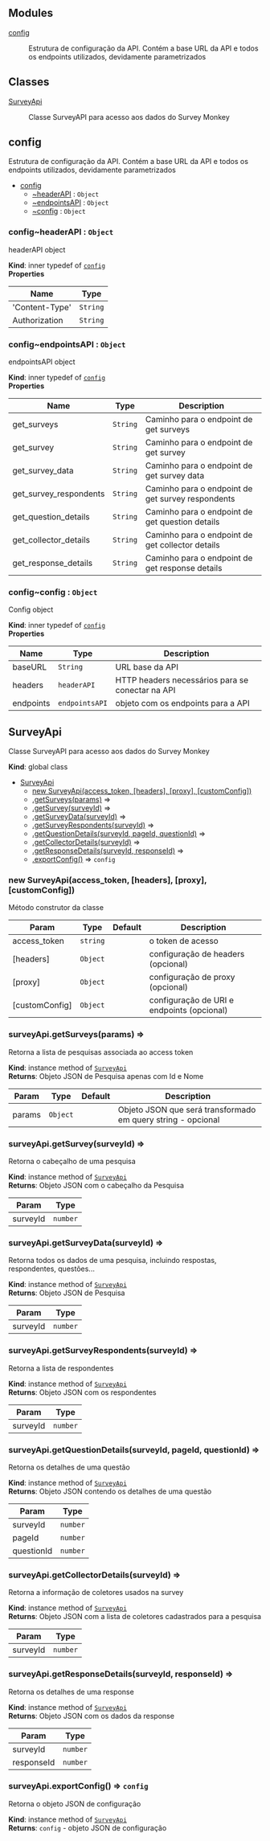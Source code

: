 ## Modules

<dl>
<dt><a href="#module_config">config</a></dt>
<dd><p>Estrutura de configuração da API.
Contém a base URL da API e todos os endpoints utilizados, devidamente parametrizados</p>
</dd>
</dl>

## Classes

<dl>
<dt><a href="#SurveyApi">SurveyApi</a></dt>
<dd><p>Classe SurveyAPI para acesso aos dados do Survey Monkey</p>
</dd>
</dl>

<a name="module_config"></a>

## config
Estrutura de configuração da API.
Contém a base URL da API e todos os endpoints utilizados, devidamente parametrizados


* [config](#module_config)
    * [~headerAPI](#module_config..headerAPI) : <code>Object</code>
    * [~endpointsAPI](#module_config..endpointsAPI) : <code>Object</code>
    * [~config](#module_config..config) : <code>Object</code>

<a name="module_config..headerAPI"></a>

### config~headerAPI : <code>Object</code>
headerAPI object

**Kind**: inner typedef of [<code>config</code>](#module_config)  
**Properties**

| Name | Type |
| --- | --- |
| 'Content-Type' | <code>String</code> | 
| Authorization | <code>String</code> | 

<a name="module_config..endpointsAPI"></a>

### config~endpointsAPI : <code>Object</code>
endpointsAPI object

**Kind**: inner typedef of [<code>config</code>](#module_config)  
**Properties**

| Name | Type | Description |
| --- | --- | --- |
| get_surveys | <code>String</code> | Caminho para o endpoint de get surveys |
| get_survey | <code>String</code> | Caminho para o endpoint de get survey |
| get_survey_data | <code>String</code> | Caminho para o endpoint de get survey data |
| get_survey_respondents | <code>String</code> | Caminho para o endpoint de get survey respondents |
| get_question_details | <code>String</code> | Caminho para o endpoint de get question details |
| get_collector_details | <code>String</code> | Caminho para o endpoint de get collector details |
| get_response_details | <code>String</code> | Caminho para o endpoint de get response details |

<a name="module_config..config"></a>

### config~config : <code>Object</code>
Config object

**Kind**: inner typedef of [<code>config</code>](#module_config)  
**Properties**

| Name | Type | Description |
| --- | --- | --- |
| baseURL | <code>String</code> | URL base da API |
| headers | <code>headerAPI</code> | HTTP headers necessários para se conectar na API |
| endpoints | <code>endpointsAPI</code> | objeto com os endpoints para a API |

<a name="SurveyApi"></a>

## SurveyApi
Classe SurveyAPI para acesso aos dados do Survey Monkey

**Kind**: global class  

* [SurveyApi](#SurveyApi)
    * [new SurveyApi(access_token, [headers], [proxy], [customConfig])](#new_SurveyApi_new)
    * [.getSurveys(params)](#SurveyApi+getSurveys) ⇒
    * [.getSurvey(surveyId)](#SurveyApi+getSurvey) ⇒
    * [.getSurveyData(surveyId)](#SurveyApi+getSurveyData) ⇒
    * [.getSurveyRespondents(surveyId)](#SurveyApi+getSurveyRespondents) ⇒
    * [.getQuestionDetails(surveyId, pageId, questionId)](#SurveyApi+getQuestionDetails) ⇒
    * [.getCollectorDetails(surveyId)](#SurveyApi+getCollectorDetails) ⇒
    * [.getResponseDetails(surveyId, responseId)](#SurveyApi+getResponseDetails) ⇒
    * [.exportConfig()](#SurveyApi+exportConfig) ⇒ <code>config</code>

<a name="new_SurveyApi_new"></a>

### new SurveyApi(access_token, [headers], [proxy], [customConfig])
Método construtor da classe


| Param | Type | Default | Description |
| --- | --- | --- | --- |
| access_token | <code>string</code> |  | o token de acesso |
| [headers] | <code>Object</code> | <code></code> | configuração de headers (opcional) |
| [proxy] | <code>Object</code> | <code></code> | configuração de proxy (opcional) |
| [customConfig] | <code>Object</code> | <code></code> | configuração de URI e endpoints (opcional) |

<a name="SurveyApi+getSurveys"></a>

### surveyApi.getSurveys(params) ⇒
Retorna a lista de pesquisas associada ao access token

**Kind**: instance method of [<code>SurveyApi</code>](#SurveyApi)  
**Returns**: Objeto JSON de Pesquisa apenas com Id e Nome  

| Param | Type | Default | Description |
| --- | --- | --- | --- |
| params | <code>Object</code> | <code></code> | Objeto JSON que será transformado em query string - opcional |

<a name="SurveyApi+getSurvey"></a>

### surveyApi.getSurvey(surveyId) ⇒
Retorna o cabeçalho de uma pesquisa

**Kind**: instance method of [<code>SurveyApi</code>](#SurveyApi)  
**Returns**: Objeto JSON com o cabeçalho da Pesquisa  

| Param | Type |
| --- | --- |
| surveyId | <code>number</code> | 

<a name="SurveyApi+getSurveyData"></a>

### surveyApi.getSurveyData(surveyId) ⇒
Retorna todos os dados de uma pesquisa, incluindo respostas, respondentes, questões...

**Kind**: instance method of [<code>SurveyApi</code>](#SurveyApi)  
**Returns**: Objeto JSON de Pesquisa  

| Param | Type |
| --- | --- |
| surveyId | <code>number</code> | 

<a name="SurveyApi+getSurveyRespondents"></a>

### surveyApi.getSurveyRespondents(surveyId) ⇒
Retorna a lista de respondentes

**Kind**: instance method of [<code>SurveyApi</code>](#SurveyApi)  
**Returns**: Objeto JSON com os respondentes  

| Param | Type |
| --- | --- |
| surveyId | <code>number</code> | 

<a name="SurveyApi+getQuestionDetails"></a>

### surveyApi.getQuestionDetails(surveyId, pageId, questionId) ⇒
Retorna os detalhes de uma questão

**Kind**: instance method of [<code>SurveyApi</code>](#SurveyApi)  
**Returns**: Objeto JSON contendo os detalhes de uma questão  

| Param | Type |
| --- | --- |
| surveyId | <code>number</code> | 
| pageId | <code>number</code> | 
| questionId | <code>number</code> | 

<a name="SurveyApi+getCollectorDetails"></a>

### surveyApi.getCollectorDetails(surveyId) ⇒
Retorna a informação de coletores usados na survey

**Kind**: instance method of [<code>SurveyApi</code>](#SurveyApi)  
**Returns**: Objeto JSON com a lista de coletores cadastrados para a pesquisa  

| Param | Type |
| --- | --- |
| surveyId | <code>number</code> | 

<a name="SurveyApi+getResponseDetails"></a>

### surveyApi.getResponseDetails(surveyId, responseId) ⇒
Retorna os detalhes de uma response

**Kind**: instance method of [<code>SurveyApi</code>](#SurveyApi)  
**Returns**: Objeto JSON com os dados da response  

| Param | Type |
| --- | --- |
| surveyId | <code>number</code> | 
| responseId | <code>number</code> | 

<a name="SurveyApi+exportConfig"></a>

### surveyApi.exportConfig() ⇒ <code>config</code>
Retorna o objeto JSON de configuração

**Kind**: instance method of [<code>SurveyApi</code>](#SurveyApi)  
**Returns**: <code>config</code> - objeto JSON de configuração  
